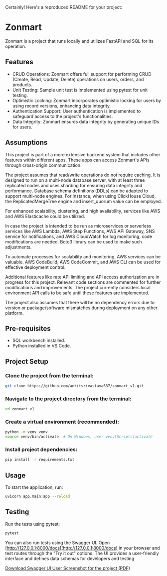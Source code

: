 Certainly! Here's a reproduced README for your project:

# Zonmart

Zonmart is a project that runs locally and utilizes FastAPI and SQL for its operation.

## Features

- CRUD Operations: Zonmart offers full support for performing CRUD (Create, Read, Update, Delete) operations on users, orders, and products.
- Unit Testing: Sample unit test is implemented using pytest for unit testing.
- Optimistic Locking: Zonmart incorporates optimistic locking for users by using record versions, enhancing data integrity.
- Authentication Support: User authentication is implemented to safeguard access to the project's functionalities.
- Data Integrity: Zonmart ensures data integrity by generating unique IDs for users.

## Assumptions

This project is part of a more extensive backend system that includes other features within different apps. These apps can access Zonmart's APIs through cross-origin communication.

The project assumes that read/write operations do not require caching. It is designed to run on a multi-node database server, with at least three replicated nodes and uses sharding for ensuring data integrity and performance. Database schema definitions (DDLs) can be adapted to support multi-node engines. For instance, when using ClickHouse Cloud, the ReplicatedMergeTree engine and insert_quorum value can be employed.

For enhanced scalability, clustering, and high availability, services like AWS and AWS Elasticache could be utilized.

In case the project is intended to be run as microservices or serverless services like AWS Lambda, AWS Step Functions, AWS API Gateway, SNS service for notifications, and AWS CloudWatch for log monitoring, code modifications are needed. Boto3 library can be used to make such adjustments.

To automate processes for scalability and monitoring, AWS services can be valuable. AWS CodeBuild, AWS CodeCommit, and AWS CLI can be used for effective deployment control.

Additional features like rate API limiting and API access authorization are in progress for this project. Relevant code sections are commented for further modifications and improvements. The project currently considers local environment API calls to be safe until these features are implemented.

The project also assumes that there will be no dependency errors due to version or package/software mismatches during deployment on any other platform.

## Pre-requisites

- SQL workbench installed.
- Python installed in VS Code.

## Project Setup

### Clone the project from the terminal:

```bash
git clone https://github.com/ankitsrivastava637/zonmart_v1.git
```

### Navigate to the project directory from the terminal:

```bash
cd zonmart_v1
```

### Create a virtual environment (recommended):

```bash
python -m venv venv
source venv/bin/activate  # On Windows, use: venv\Scripts\activate
```

### Install project dependencies:

```bash
pip install -r requirements.txt
```

## Usage

To start the application, run:

```bash
uvicorn app.main:app --reload
```

## Testing

Run the tests using pytest:

```bash
pytest
```

You can also run tests using the Swagger UI. Open [http://127.0.0.1:8000/docs](http://127.0.0.1:8000/docs) in your browser and test routes through the "Try it out" options. The UI provides a user-friendly interface and defines data schemas for developers and testing.

[Download Swagger UI User Screenshot for the project (PDF)](https://github.com/ankitsrivastava637/zonmart_v1/files/13187451/Zonmart_Swagger_UI.pdf)
